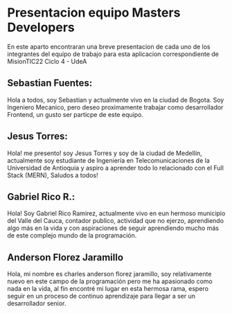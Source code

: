 # Presentacion equipo Masters Developers

En este aparto encontraran una breve presentacion de cada uno de los integrantes del equipo de trabajo para esta aplicacion correspondiente de MisionTIC22 Ciclo 4 - UdeA

## Sebastian Fuentes:

Hola a todos, soy Sebastian y actualmente vivo en la ciudad de Bogota. Soy Ingeniero Mecanico, pero deseo proximamente trabajar como desarrollador Frontend, un gusto ser particpe de este equipo.

## Jesus Torres:

Hola! me presento! soy Jesus Torres y soy de la ciudad de Medellín, actualmente soy estudiante de Ingeniería en Telecomunicaciones de la Universidad de Antioquia y aspiro a aprender todo lo relacionado con el Full Stack (MERN), Saludos a todos!

## Gabriel Rico R.: 

Hola! Soy Gabriel Rico Ramirez, actualmente vivo en eun hermoso municipio del Valle del Cauca, contador publico, actividad que no ejerzo, aprendiendo algo más en la vida y con aspiraciones de seguir aprendiendo mucho más de este complejo mundo de la programación.

## Anderson Florez Jaramillo

Hola, mi nombre es charles anderson florez jaramillo, soy relativamente nuevo en este campo de la programación pero me ha apasionado como nada en la vida, al fin encontré mi lugar en esta hermosa rama, espero seguir en un proceso de continuo aprendizaje para llegar a ser un desarrollador senior.
